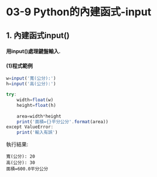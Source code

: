 # 03-9 Python的內建函式-input


## 1. 內建函式input()

#### 用input()處理鍵盤輸入. 



#### (1)程式範例
```javascript
w=input('寬(公分):')
h=input('高(公分):')

try:
    width=float(w)
    height=float(h)
    
    area=width*height
    print('面積={}平分公分'.format(area))
except ValueError:
    print('輸入有誤')              
```


執行結果:
```
寬(公分): 20
高(公分): 30
面積=600.0平分公分
```
